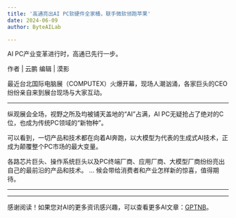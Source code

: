 ```yaml
---
title: '高通亮出AI PC软硬件全家桶，联手微软领跑苹果'
date: 2024-06-09
author: ByteAILab

---
```


AI PC产业变革进行时，高通已先行一步。

作者 |  云鹏
编辑 |  漠影

最近台北国际电脑展（COMPUTEX）火爆开幕，现场人潮汹涌，各家巨头的CEO纷纷亲自来到展台现场与大家互动。

---
纵观展会全场，视野之所及均被铺天盖地的“AI”占满，AI PC无疑抢占了绝对的C位，也成为传统PC领域的“新物种”。

可以看到，一切产品和技术都在向着AI奔跑，以大模型为代表的生成式AI技术，正成为颠覆整个PC市场的最大变量。

各路芯片巨头、操作系统巨头以及PC终端厂商、应用厂商、大模型厂商纷纷亮出自己的最前沿的产品和技术。
...
候会带给消费者和产业怎样新的惊喜，值得期待。

---
---
感谢阅读！如果您对AI的更多资讯感兴趣，可以查看更多AI文章：[GPTNB](https://gptnb.com)。